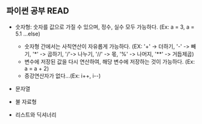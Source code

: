 ## 파이썬 공부 READ
* 숫자형: 숫자를 값으로 가질 수 있으며, 정수, 실수 모두 가능하다. (Ex: a = 3, a = 5.1 ...else)
    - 숫자형 간에서는 사칙연산이 자유롭게 가능하다. (EX: '+' -> 더하기, '-' -> 빼기, '*' -> 곱하기, '/'-> 나누기, '//' -> 몫, '%' -> 나머지, '**' -> 거듭제곱) 
    - 변수에 저장된 값을 다시 연산하여, 해당 변수에 저장하는 것이 가능하다. (Ex: a = a + 2)
    - 증강연산자가 없다...(Ex: i++, i--)

* 문자열
* 불 자료형
* 리스트와 딕셔너리